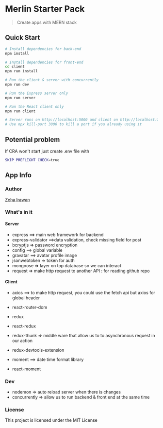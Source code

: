 # Merlin Starter Pack

> Create apps with MERN stack

## Quick Start

```bash
# Install dependencies for back-end
npm install

# Install dependencies for front-end
cd client
npm run install

# Run the client & server with concurrently
npm run dev

# Run the Express server only
npm run server

# Run the React client only
npm run client

# Server runs on http://localhost:5000 and client on http://localhost:3000
# Use npx kill-port 3000 to kill a port if you already using it
```

## Potential problem
If CRA won't start just create .env file with
```bash
SKIP_PREFLIGHT_CHECK=true
```

## App Info

### Author
[Zeha Irawan](http://www.zehairawan.com)

### What's in it
#### Server
* express ==> main web framework for backend
* express-validator ==>data validation, check missing field for post
* bcryptjs  => password encryption
* config  ==> global variable
* gravatar ==> avatar profile image
* jsonwebtoken => token for auth
* mongoose => layer on top database so we can interact
* request => make http request to another API : for reading github repo

#### Client

* axios  ==> to make http request, you could use the fetch api but axios for global header

* react-router-dom
* redux
* react-redux
* redux-thunk => middle ware that allow us to to asynchronous request in our action
* redux-devtools-extension
* moment ==> date time format library
* react-moment

### Dev
* nodemon  => auto reload server when there is changes
* concurrently => allow us to run backend & front end at the same time

### License

This project is licensed under the MIT License
